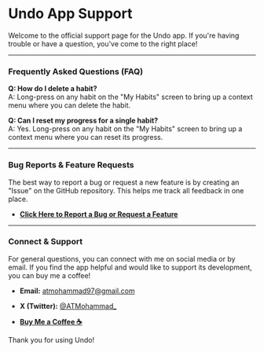 # Undo App Support

Welcome to the official support page for the Undo app. If you're having trouble or have a question, you've come to the right place!

---

### Frequently Asked Questions (FAQ)

**Q: How do I delete a habit?**<br>
A: Long-press on any habit on the "My Habits" screen to bring up a context menu where you can delete the habit.

**Q: Can I reset my progress for a single habit?**<br>
A: Yes. Long-press on any habit on the "My Habits" screen to bring up a context menu where you can reset its progress.

---

### Bug Reports & Feature Requests

The best way to report a bug or request a new feature is by creating an "Issue" on the GitHub repository. This helps me track all feedback in one place.

* **[Click Here to Report a Bug or Request a Feature](https://github.com/at-mohammad/Undo/issues)**

---

### Connect & Support

For general questions, you can connect with me on social media or by email. If you find the app helpful and would like to support its development, you can buy me a coffee!

* **Email:** [atmohammad97@gmail.com](mailto:atmohammad97@gmail.com)
* **X (Twitter):** [@ATMohammad_](https://x.com/ATMohammad_)

* **[Buy Me a Coffee ☕️](https://buymeacoffee.com/amohammad)**

Thank you for using Undo!
